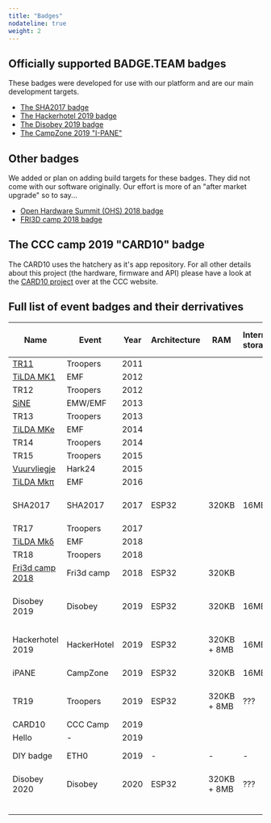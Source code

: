 ```yaml
---
title: "Badges"
nodateline: true
weight: 2
---
```


## Officially supported BADGE.TEAM badges
These badges were developed for use with our platform and are our main development targets.

 - [The SHA2017 badge](sha2017)
 - [The Hackerhotel 2019 badge](hackerhotel-2019)
 - [The Disobey 2019 badge](disobey-2019)
 - [The CampZone 2019 "I-PANE"](campzone-2019)

## Other badges
We added or plan on adding build targets for these badges. They did not come with our software originally. Our effort is more of an "after market upgrade" so to say...

 - [Open Hardware Summit (OHS) 2018 badge](#)
 - [FRI3D camp 2018 badge](#)

## The CCC camp 2019 "CARD10" badge

The CARD10 uses the hatchery as it's app repository. For all other details about this project (the hardware, firmware and API) please have a look at the [CARD10 project](https://card10.badge.events.ccc.de/) over at the CCC website.

## Full list of event badges and their derrivatives
| Name                                                                         | Event                                    | Year | Architecture | RAM         | Internal storage | Display                      | Buttons                    | Extension headers      | Special features                  | ESP32 platform support | Hatchery support | Supported by BADGE.TEAM |
|------------------------------------------------------------------------------|------------------------------------------|------|--------------|-------------|------------------|------------------------------|----------------------------|------------------------|-----------------------------------|------------------------|------------------|-------------------------|
| [TR11](http://warrantyvoidifremoved.com/troopers)                            | Troopers                                 | 2011 |              |             |                  |                              |                            |                        | Nixie tube                        | No                     | No               | No                      |
| [TiLDA MK1](https://wiki-archive.emfcamp.org/2012/articles/b/a/d/Badge.html) | EMF                                      | 2012 |              |             |                  |                              |                            |                        |                                   | No                     | No               | No                      |
| TR12                                                                         | Troopers                                 | 2012 |              |             |                  |                              |                            |                        |                                   | No                     | No               | No                      |
| [SiNE](https://badge.emfcamp.org/wiki/SiNE)                                  | EMW/EMF                                  | 2013 |              |             |                  |                              |                            |                        |                                   | No                     | No               | No                      |
| TR13                                                                         | Troopers                                 | 2013 |              |             |                  |                              |                            |                        |                                   | No                     | No               | No                      |
| [TiLDA MKe](https://badge.emfcamp.org/wiki/TiLDA_MKe)                        | EMF                                      | 2014 |              |             |                  |                              |                            |                        |                                   | No                     | No               | No                      |
| TR14                                                                         | Troopers                                 | 2014 |              |             |                  |                              |                            |                        |                                   | No                     | No               | No                      |
| TR15                                                                         | Troopers                                 | 2015 |              |             |                  |                              |                            |                        |                                   | No                     | No               | No                      |
| [Vuurvliegje](https://hack42.nl/wiki/Hark24_17_oktober_2015)                 | Hark24                                   | 2015 |              |             |                  |                              |                            |                        |                                   | No                     | No               | No                      |
| [TiLDA Mkπ](https://badge.emfcamp.org/wiki/TiLDA_MK3)                        | EMF                                      | 2016 |              |             |                  |                              |                            |                        |                                   | No                     | No               | No                      |
| SHA2017                                                                      | SHA2017                                  | 2017 | ESP32        | 320KB       | 16MB             | 296x128 E-ink with greyscale | 9 (8 touch, 1 physical)    | 1, custom              | Vibration motor                   | Yes                    | Yes              | Yes                     |
| TR17                                                                         | Troopers                                 | 2017 |              |             |                  |                              |                            |                        |                                   | No                     | No               | No                      |
| [TiLDA Mkδ](https://badge.emfcamp.org/wiki/TiLDA_MK4)                        | EMF                                      | 2018 |              |             |                  |                              |                            |                        |                                   | No                     | No               | No                      |
| TR18                                                                         | Troopers                                 | 2018 |              |             |                  |                              |                            |                        |                                   | No                     | No               | No                      |
| [Fri3d camp 2018](https://github.com/Fri3dCamp/badge)                        | Fri3d camp                               | 2018 | ESP32        | 320KB       |                  | Blue LED matrix              |                            |                        |                                   | No                     | No               | No                      |
| Disobey 2019                                                                 | Disobey                                  | 2019 | ESP32        | 320KB       | 16MB             | 128x64 monochrome LCD        | 6 (touch)                  | 1, custom              | Atmel SAMD co-processor, infrared | Nightly build          | Yes, self-hosted | Yes                     |
| Hackerhotel 2019                                                             | HackerHotel                              | 2019 | ESP32        | 320KB + 8MB | 16MB             | 296x128 E-ink with greyscale | 9 (8 touch, 1 physical)    | SAO (v1), Grove        | Audio output, infrared            | Nightly build          | Yes              | Yes                     |
| iPANE                                                                        | CampZone                                 | 2019 | ESP32        | 320KB       | 16MB             | 32x8 LED matrix              |                            |                        |                                   | No                     | No               | No                      |
| TR19                                                                         | Troopers                                 | 2019 | ESP32        | 320KB + 8MB | ???              | 296x128 E-ink with greyscale | Navigation + full keyboard | Grove, Qwiic, SAO (v1) |                                   | Nightly build          | Yes, unofficial  | Yes                     |
| CARD10                                                                       | CCC Camp                                 | 2019 |              |             |                  |                              |                            |                        |                                   | No                     | Yes              | Hatchery only           |
| Hello                                                                        | -                                        | 2019 |              |             |                  |                              |                            |                        |                                   | No                     | No               | No                      |
| DIY badge                                                                    | ETH0                                     | 2019 | -            | -           | -                | -                            | -                          | -                      | Prototyping area                  | No                     | No               | Yes                     |
| Disobey 2020                                                                 | Disobey                                  | 2020 | ESP32        | 320KB + 8MB | ???              | 128x64 monochrome OLED       | ???                        | SAO                    | ???                               | Yes                    | Yes              | Yes                     |
|                                                                              |                                          |      |              |             |                  |                              |                            |                        |                                   | No                     | No               | No                      |
